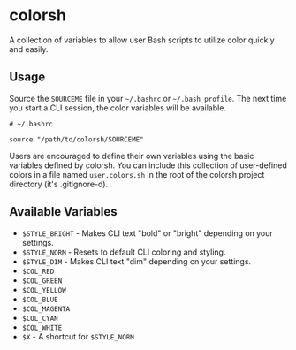 colorsh
=======

A collection of variables to allow user Bash scripts to utilize color quickly and easily.


Usage
-----

Source the `SOURCEME` file in your `~/.bashrc` or `~/.bash_profile`. The next time you start a CLI session, the color variables will be available.

    # ~/.bashrc

    source "/path/to/colorsh/SOURCEME"

Users are encouraged to define their own variables using the basic variables defined by colorsh. You can include this collection of user-defined colors in a file named `user.colors.sh` in the root of the colorsh project directory (it's .gitignore-d).


Available Variables
-------------------

- `$STYLE_BRIGHT` - Makes CLI text "bold" or "bright" depending on your settings.
- `$STYLE_NORM` - Resets to default CLI coloring and styling.
- `$STYLE_DIM` - Makes CLI text "dim" depending on your settings.
- `$COL_RED`
- `$COL_GREEN`
- `$COL_YELLOW`
- `$COL_BLUE`
- `$COL_MAGENTA`
- `$COL_CYAN`
- `$COL_WHITE`
- `$X` - A shortcut for `$STYLE_NORM`
